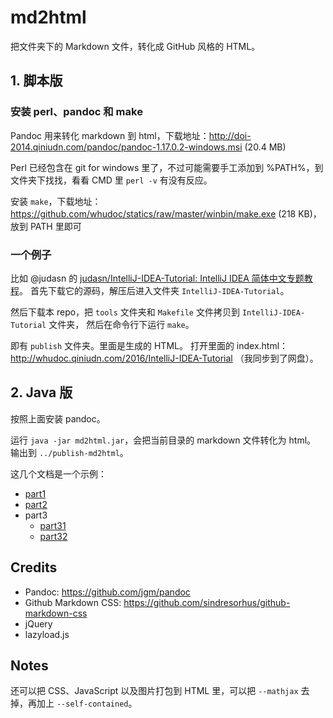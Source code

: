 # md2html

把文件夹下的 Markdown 文件，转化成 GitHub 风格的 HTML。

## 1. 脚本版

### 安装 perl、pandoc 和 make

Pandoc 用来转化 markdown 到 html，下载地址：<http://doi-2014.qiniudn.com/pandoc/pandoc-1.17.0.2-windows.msi> (20.4 MB)

Perl 已经包含在 git for windows 里了，不过可能需要手工添加到 %PATH%，到文件夹下找找，看看 CMD 里 `perl -v` 有没有反应。

安装 `make`，下载地址：<https://github.com/whudoc/statics/raw/master/winbin/make.exe> (218 KB)，放到 PATH 里即可

### 一个例子

比如 @judasn 的 [judasn/IntelliJ-IDEA-Tutorial: IntelliJ IDEA 简体中文专题教程](https://github.com/judasn/IntelliJ-IDEA-Tutorial)。
首先下载它的源码，解压后进入文件夹 `IntelliJ-IDEA-Tutorial`。

然后下载本 repo，把 `tools` 文件夹和 `Makefile` 文件拷贝到 `IntelliJ-IDEA-Tutorial` 文件夹，
然后在命令行下运行 `make`。

即有 `publish` 文件夹。里面是生成的 HTML。
打开里面的 index.html：<http://whudoc.qiniudn.com/2016/IntelliJ-IDEA-Tutorial> （我同步到了网盘）。

## 2. Java 版

按照上面安装 pandoc。

运行 `java -jar md2html.jar`，会把当前目录的 markdown 文件转化为 html。
输出到 `../publish-md2html`。

这几个文档是一个示例：

-   [part1](doc/part1.md)
-   [part2](doc/part2.md)
-   part3
    -   [part31](doc/part3/part31.md)
    -   [part32](doc/part3/part32.md)

## Credits

-   Pandoc: <https://github.com/jgm/pandoc>
-   Github Markdown CSS: <https://github.com/sindresorhus/github-markdown-css>
-   jQuery
-   lazyload.js

## Notes

还可以把 CSS、JavaScript 以及图片打包到 HTML 里，可以把 `--mathjax` 去掉，再加上 `--self-contained`。
